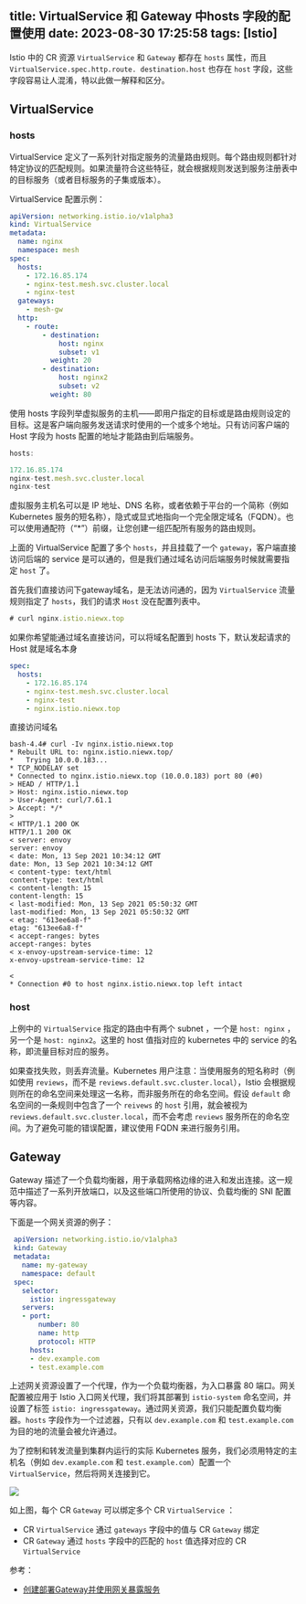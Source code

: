 title: VirtualService 和 Gateway 中hosts 字段的配置使用
date: 2023-08-30 17:25:58
tags: [Istio]
---

Istio 中的 CR 资源 `VirtualService` 和 `Gateway` 都存在 `hosts` 属性，而且 `VirtualService.spec.http.route. destination.host` 也存在 `host` 字段，这些字段容易让人混淆，特以此做一解释和区分。

## VirtualService

### hosts

VirtualService 定义了一系列针对指定服务的流量路由规则。每个路由规则都针对特定协议的匹配规则。如果流量符合这些特征，就会根据规则发送到服务注册表中的目标服务（或者目标服务的子集或版本）。

<!-- more -->

VirtualService 配置示例：

```yaml
apiVersion: networking.istio.io/v1alpha3
kind: VirtualService
metadata:
  name: nginx
  namespace: mesh
spec:
  hosts:
    - 172.16.85.174
    - nginx-test.mesh.svc.cluster.local
    - nginx-test
  gateways:
    - mesh-gw
  http:
    - route:
        - destination:
            host: nginx
            subset: v1
          weight: 20
        - destination:
            host: nginx2
            subset: v2
          weight: 80
```

使用 hosts 字段列举虚拟服务的主机——即用户指定的目标或是路由规则设定的目标。这是客户端向服务发送请求时使用的一个或多个地址。只有访问客户端的 Host 字段为 hosts 配置的地址才能路由到后端服务。

```js
hosts:

172.16.85.174
nginx-test.mesh.svc.cluster.local
nginx-test
```

虚拟服务主机名可以是 IP 地址、DNS 名称，或者依赖于平台的一个简称（例如 Kubernetes 服务的短名称），隐式或显式地指向一个完全限定域名（FQDN）。也可以使用通配符（“*”）前缀，让您创建一组匹配所有服务的路由规则。

上面的 VirtualService 配置了多个 `hosts`，并且挂载了一个 `gateway`，客户端直接访问后端的 service 是可以通的，但是我们通过域名访问后端服务时候就需要指定 `host` 了。

首先我们直接访问下gateway域名，是无法访问通的，因为 `VirtualService` 流量规则指定了 `hosts`，我们的请求 `Host` 没在配置列表中。

```js
# curl nginx.istio.niewx.top
```

如果你希望能通过域名直接访问，可以将域名配置到 hosts 下，默认发起请求的 Host 就是域名本身

```yaml
spec:
  hosts:
    - 172.16.85.174
    - nginx-test.mesh.svc.cluster.local
    - nginx-test
    - nginx.istio.niewx.top
```

直接访问域名

```http
bash-4.4# curl -Iv nginx.istio.niewx.top
* Rebuilt URL to: nginx.istio.niewx.top/
*   Trying 10.0.0.183...
* TCP_NODELAY set
* Connected to nginx.istio.niewx.top (10.0.0.183) port 80 (#0)
> HEAD / HTTP/1.1
> Host: nginx.istio.niewx.top
> User-Agent: curl/7.61.1
> Accept: */*
> 
< HTTP/1.1 200 OK
HTTP/1.1 200 OK
< server: envoy
server: envoy
< date: Mon, 13 Sep 2021 10:34:12 GMT
date: Mon, 13 Sep 2021 10:34:12 GMT
< content-type: text/html
content-type: text/html
< content-length: 15
content-length: 15
< last-modified: Mon, 13 Sep 2021 05:50:32 GMT
last-modified: Mon, 13 Sep 2021 05:50:32 GMT
< etag: "613ee6a8-f"
etag: "613ee6a8-f"
< accept-ranges: bytes
accept-ranges: bytes
< x-envoy-upstream-service-time: 12
x-envoy-upstream-service-time: 12

< 
* Connection #0 to host nginx.istio.niewx.top left intact
```

### host

上例中的 `VirtualService` 指定的路由中有两个 subnet ，一个是 `host: nginx` ，另一个是 `host: nginx2`。这里的 host 值指对应的 kubernetes 中的 service 的名称，即流量目标对应的服务。

如果查找失败，则丢弃流量。Kubernetes 用户注意：当使用服务的短名称时（例如使用 `reviews`，而不是 `reviews.default.svc.cluster.local`），Istio 会根据规则所在的命名空间来处理这一名称，而非服务所在的命名空间。假设 `default` 命名空间的一条规则中包含了一个 `reivews` 的 `host` 引用，就会被视为 `reviews.default.svc.cluster.local`，而不会考虑 `reviews` 服务所在的命名空间。为了避免可能的错误配置，建议使用 FQDN 来进行服务引用。

## Gateway

Gateway 描述了一个负载均衡器，用于承载网格边缘的进入和发出连接。这一规范中描述了一系列开放端口，以及这些端口所使用的协议、负载均衡的 SNI 配置等内容。

下面是一个网关资源的例子：

```yaml
 apiVersion: networking.istio.io/v1alpha3
 kind: Gateway
 metadata:
   name: my-gateway
   namespace: default
 spec:
   selector:
     istio: ingressgateway
   servers:
   - port:
       number: 80
       name: http
       protocol: HTTP
     hosts:
     - dev.example.com
     - test.example.com
```

上述网关资源设置了一个代理，作为一个负载均衡器，为入口暴露 80 端口。网关配置被应用于 Istio 入口网关代理，我们将其部署到 `istio-system` 命名空间，并设置了标签 `istio: ingressgateway`。通过网关资源，我们只能配置负载均衡器。`hosts` 字段作为一个过滤器，只有以 `dev.example.com` 和 `test.example.com` 为目的地的流量会被允许通过。

为了控制和转发流量到集群内运行的实际 Kubernetes 服务，我们必须用特定的主机名（例如 `dev.example.com` 和 `test.example.com`）配置一个 `VirtualService`，然后将网关连接到它。

![](/images/vs_gw.png)

如上图，每个 CR `Gateway` 可以绑定多个 CR `VirtualService` ：

- CR `VirtualService` 通过 `gateways` 字段中的值与 CR `Gateway` 绑定
- CR `Gateway` 通过 `hosts` 字段中的匹配的 `host` 值选择对应的 CR `VirtualService`

参考：

- [创建部署Gateway并使用网关暴露服务](https://www.cnblogs.com/renshengdezheli/p/16838966.html)